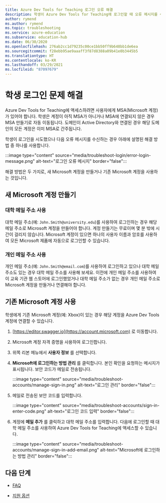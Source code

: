 ```yaml
---
title: Azure Dev Tools for Teaching 로그인 오류 해결
description: 학생이 Azure Dev Tools for Teaching에 로그인할 때 오류 메시지를 수신하는 경우 수행해야 하는 작업을 설명합니다.
author: rymend
ms.author: rymend
ms.topic: troubleshooting
ms.service: azure-education
ms.subservice: education-hub
ms.date: 06/30/2020
ms.openlocfilehash: 276ab2cc1d79235c00ce1bb50ff9b648bb1de6ea
ms.sourcegitcommit: f28ebb95ae9aaaff3f87d8388a09b41e0b3445b5
ms.translationtype: HT
ms.contentlocale: ko-KR
ms.lasthandoff: 03/29/2021
ms.locfileid: "87097679"
---
```

# <a name="troubleshooting-student-login-issues"></a>학생 로그인 문제 해결
Azure Dev Tools for Teaching에 액세스하려면 사용자에게 MSA(Microsoft 계정)가 있어야 합니다. 학생은 계정이 아직 MSA가 아니거나 MSA에 연결되지 않은 경우 MSA 만들기로 자동 이동됩니다. 도메인이 Active Directory와 연결된 경우 해당 도메인의 모든 계정은 이미 MSA로 간주됩니다.

학생이 로그인을 시도했으나 다음 오류 메시지를 수신하는 경우 아래에 설명된 해결 방법 중 하나를 사용합니다.

:::image type="content" source="media/troubleshoot-login/error-login-message.png" alt-text="로그인 오류 메시지" border="false":::

해결 방법은 두 가지로, 새 Microsoft 계정을 만들거나 기존 Microsoft 계정을 사용하는 것입니다.

## <a name="create-a-new-microsoft-account"></a>새 Microsoft 계정 만들기
### <a name="use-a-university-email-address"></a>대학 메일 주소 사용
대학 메일 주소(예: `John.Smith@university.edu`)를 사용하여 로그인하는 경우 해당 메일 주소로 Microsoft 계정을 만들어야 합니다. 계정 만들기는 무료이며 몇 분 밖에 시간이 걸리지 않습니다. Microsoft 계정이 있으면 하나의 사용자 이름과 암호를 사용하여 모든 Microsoft 제품에 자동으로 로그인할 수 있습니다.

### <a name="use-a-personal-email-address"></a>개인 메일 주소 사용
개인 메일 주소(예: `John.Smith@email.com`)를 사용하여 로그인하고 있으나 대학 메일 주소도 있는 경우 대학 메일 주소를 사용해 보세요. 이전에 개인 메일 주소를 사용하여 이 교육 기관 웹 스토어에 로그인했었거나 대학 메일 주소가 없는 경우 개인 메일 주소로 Microsoft 계정을 만들거나 연결해야 합니다.

## <a name="use-an-existing-microsoft-account"></a>기존 Microsoft 계정 사용
학생에게 기존 Microsoft 계정(예: Xbox)이 있는 경우 해당 계정을 Azure Dev Tools 계정에 연결할 수 있습니다.

1. [https://editor.swagger.io](https://account.microsoft.com) 로 이동합니다.
1. Microsoft 계정 자격 증명을 사용하여 로그인합니다.
1. 위쪽 리본 메뉴에서 **사용자 정보** 를 선택합니다.

1. **Microsoft에 로그인하는 방법 관리** 를 클릭합니다. 본인 확인을 요청하는 메시지가 표시됩니다. 보안 코드가 메일로 전송됩니다.

    :::image type="content" source="media/troubleshoot-accounts/manage-sign-in.png" alt-text="로그인 관리" border="false":::

1. 메일로 전송된 보안 코드를 입력합니다.

    :::image type="content" source="media/troubleshoot-accounts/sign-in-enter-code.png" alt-text="로그인 코드 입력" border="false":::

1. 계정에 **메일 추가** 를 클릭하고 대학 메일 주소를 입력합니다.
다음에 로그인할 때 대학 메일 주소를 사용하여 Azure Dev Tools for Teaching에 액세스할 수 있습니다.

    :::image type="content" source="media/troubleshoot-accounts/manage-sign-in-add-email.png" alt-text="Microsoft에 로그인하는 방법 관리" border="false":::

## <a name="next-steps"></a>다음 단계
- [FAQ](program-faq.md)

- [지원 옵션](program-support.md)
